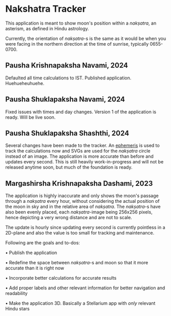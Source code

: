 Nakshatra Tracker
===

This application is meant to show moon's position within a _nakṣatra_, an asterism, as defined in Hindu astrology.

Currently, the orientation of _nakṣatra_-s is the same as it would be when you were facing in the northern direction at the time of sunrise, typically 0655-0700.


**Pausha Krishnapaksha Navami, 2024**
---
Defaulted all time calculations to IST. Published application. Huehueheuhuehe.


**Pausha Shuklapaksha Navami, 2024**
---
Fixed issues with times and day changes. Version 1 of the application is ready. Will be live soon.


**Pausha Shuklapaksha Shashthi, 2024**
---
Several changes have been made to the tracker. An [ephemeris](https://en.wikipedia.org/wiki/Ephemeris) is used to track the calculations now and SVGs are used for the <em>nakṣatra</em> circle instead of an image. The application is more accurate than before and updates every second. This is still heavily work-in-progress and will not be released anytime soon, but much of the foundation is ready.


**Margashirsha Krishnapaksha Dashami, 2023**
---
The application is highly inaccurate and only shows the moon's passage through a _nakṣatra_ every hour, without considering the actual position of the moon in sky and in the relative area of _nakṣatra_. The _nakṣatra_-s have also been evenly placed, each _nakṣatra_-image being 256x256 pixels, hence depicting a very wrong distance and are not to scale.

The update is hourly since updating every second is currently pointless in a 2D-plane and also the value is too small for tracking and maintenance.

Following are the goals and to-dos:

• Publish the application

• Redefine the space between <em>nakṣatra</em>-s and moon so that it more accurate than it is right now

• Incorporate better calculations for accurate results

• Add proper labels and other relevant information for better navigation and readability

• Make the application 3D. Basically a Stellarium app with _only_ relevant Hindu stars

